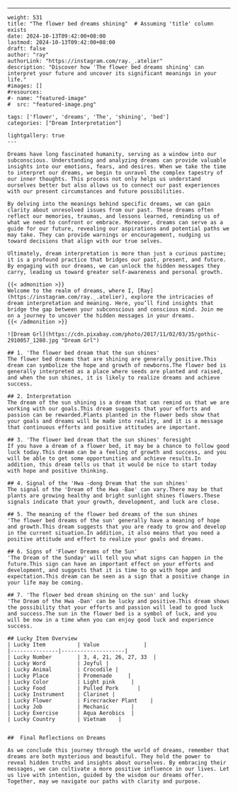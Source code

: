 ---
    weight: 531
    title: "The flower bed dreams shining"  # Assuming 'title' column exists
    date: 2024-10-13T09:42:00+08:00
    lastmod: 2024-10-13T09:42:00+08:00
    draft: false
    author: "ray"
    authorLink: "https://instagram.com/ray._.atelier"
    description: "Discover how 'The flower bed dreams shining' can interpret your future and uncover its significant meanings in your life."
    #images: []
    #resources:
    #- name: "featured-image"
    #  src: "featured-image.png"
    
    tags: ['flower', 'dreams', 'The', 'shining', 'bed']
    categories: ["Dream Interpretation"]
    
    lightgallery: true
    ---
    
    Dreams have long fascinated humanity, serving as a window into our subconscious. Understanding and analyzing dreams can provide valuable insights into our emotions, fears, and desires. When we take the time to interpret our dreams, we begin to unravel the complex tapestry of our inner thoughts. This process not only helps us understand ourselves better but also allows us to connect our past experiences with our present circumstances and future possibilities.
    
    By delving into the meanings behind specific dreams, we can gain clarity about unresolved issues from our past. These dreams often reflect our memories, traumas, and lessons learned, reminding us of what we need to confront or embrace. Moreover, dreams can serve as a guide for our future, revealing our aspirations and potential paths we may take. They can provide warnings or encouragement, nudging us toward decisions that align with our true selves.
    
    Ultimately, dream interpretation is more than just a curious pastime; it is a profound practice that bridges our past, present, and future. By engaging with our dreams, we can unlock the hidden messages they carry, leading us toward greater self-awareness and personal growth.
    
    {{< admonition >}}
    Welcome to the realm of dreams, where I, [Ray](https://instagram.com/ray._.atelier), explore the intricacies of dream interpretation and meaning. Here, you’ll find insights that bridge the gap between your subconscious and conscious mind. Join me on a journey to uncover the hidden messages in your dreams.
    {{< /admonition >}}
    
    ![Dream Grl](https://cdn.pixabay.com/photo/2017/11/02/03/35/gothic-2910057_1280.jpg "Dream Grl")
    
    ## 1. 'The flower bed dream that the sun shines'
    The flower bed dreams that are shining are generally positive.This dream can symbolize the hope and growth of newborns.The flower bed is generally interpreted as a place where seeds are planted and raised, and when the sun shines, it is likely to realize dreams and achieve success.
    
    ## 2. Interpretation
    The dream of the sun shining is a dream that can remind us that we are working with our goals.This dream suggests that your efforts and passion can be rewarded.Plants planted in the flower beds show that your goals and dreams will be made into reality, and it is a message that continuous efforts and positive attitudes are important.
    
    ## 3. 'The flower bed dream that the sun shines' foresight
    If you have a dream of a flower bed, it may be a chance to follow good luck today.This dream can be a feeling of growth and success, and you will be able to get some opportunities and achieve results.In addition, this dream tells us that it would be nice to start today with hope and positive thinking.
    
    ## 4. Signal of the 'Hwa -dong Dream that the sun shines'
    The signal of the 'Dream of the Hwa -Bae' can vary.There may be that plants are growing healthy and bright sunlight shines flowers.These signals indicate that your growth, development, and luck are close.
    
    ## 5. The meaning of the flower bed dreams of the sun shines
    'The flower bed dreams of the sun' generally have a meaning of hope and growth.This dream suggests that you are ready to grow and develop in the current situation.In addition, it also means that you need a positive attitude and effort to realize your goals and dreams.
    
    ## 6. Signs of 'Flower Dreams of the Sun'
    'The Dream of the Sunday' will tell you what signs can happen in the future.This sign can have an important effect on your efforts and development, and suggests that it is time to go with hope and expectation.This dream can be seen as a sign that a positive change in your life may be coming.
    
    ## 7. 'The flower bed dream shining on the sun' and lucky
    'The Dream of the Hwa -Dan' can be lucky and positive.This dream shows the possibility that your efforts and passion will lead to good luck and success.The sun in the flower bed is a symbol of luck, and you will be now in a time when you can enjoy good luck and experience success.
    
    ## Lucky Item Overview
    | Lucky Item          | Value              |
    |---------------|--------------------|
    | Lucky Number        | 3, 4, 21, 26, 27, 33  |
    | Lucky Word          | Joyful |
    | Lucky Animal        | Crocodile |
    | Lucky Place         | Promenade     |
    | Lucky Color         | Light pink     |
    | Lucky Food          | Pulled Pork      |
    | Lucky Instrument    | Clarinet |
    | Lucky Flower        | Firecracker Plant    |
    | Lucky Job           | Mechanic       |
    | Lucky Exercise      | Aqua Aerobics  |
    | Lucky Country       | Vietnam    |
    
    
    ##  Final Reflections on Dreams
    
    As we conclude this journey through the world of dreams, remember that dreams are both mysterious and beautiful. They hold the power to reveal hidden truths and insights about ourselves. By embracing their messages, we can cultivate a more positive influence in our lives. Let us live with intention, guided by the wisdom our dreams offer. Together, may we navigate our paths with clarity and purpose.
    
